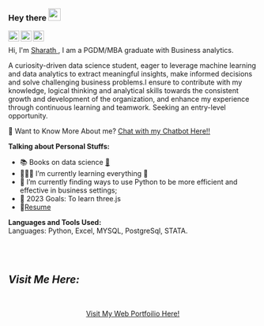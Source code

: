 ### Hey there <img src="https://media.giphy.com/media/hvRJCLFzcasrR4ia7z/giphy.gif" width="25px"><p align="center">
<a href="https://www.sharaths.net/">
  <img align="left" alt="Sharath's Profile" width="22px" src="https://cdn.jsdelivr.net/npm/simple-icons@v3/icons/discord.svg" />
</a>
<a href="https://www.linkedin.com/in/sharath-p-b39317201/">
  <img align="left" alt="Sharath's LinkdeIN Profile" width="22px" src="https://cdn.jsdelivr.net/npm/simple-icons@v3/icons/linkedin.svg" />
</a>
<a href="mailto:sharu8080@gmail.com">
  <img align="left" alt="Sharath's Mail" width="22px" src="https://cdn.jsdelivr.net/npm/simple-icons@v3/icons/gmail.svg" />
</a>

<br />

Hi, I'm [Sharath ](https://www.sharaths.net/), I am a PGDM/MBA graduate with Business analytics.

A curiosity-driven data science student, eager to leverage machine learning and data analytics to extract meaningful insights, make informed decisions and solve challenging business problems.I ensure to contribute with my knowledge, logical thinking and analytical skills towards the consistent growth and development of the organization, and enhance my experience through continuous learning and teamwork. Seeking an entry-level opportunity.
  
   🤖 Want to Know More About me? [Chat with my Chatbot Here!!](https://www.sharaths.net/)


**Talking about Personal Stuffs:**
- 📚 Books on data science [🔗](https://github.com/bradleyboehmke/bradleyboehmke/blob/master/books.md)
- 👨🏽‍💻  I’m currently learning everything 🤣
- 🌱 I’m currently finding ways to use Python to be more efficient and effective in business settings;
- 💬 2023 Goals: To learn three.js
- 📝[Resume](https://fccaef6b-9c99-4c90-a747-d5fa24eac598.filesusr.com/ugd/9730db_eb7a2a71dfbc46908f82e80418c4f564.pdf)

**Languages and Tools Used:**  
 Languages: Python, Excel, MYSQL, PostgreSql, STATA.

  
<br /><br />

<h2><i>Visit Me Here:</i></h2>
<br />
<a href="https://www.sharaths.net/">
<p align="center"> Visit My Web Portfoilio Here!
</a>
<br />
<a href="https://www.sharaths.net/">
</a>



</div>
